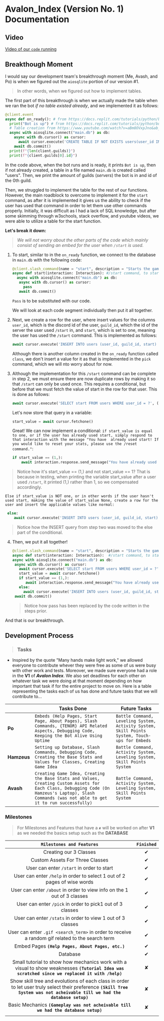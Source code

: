 # Avalon_Index (Version No. 1) Documentation

## Video
[Video of our `code` running](https://drive.google.com/file/d/1C7DjG1G48Ax7haQWrtKugGJpwkQQn6zK/view?usp=sharing)

## Breakthough Moment 
I would say our development team's breakthrough moment (Me, Avash, and Po) is when we figured out the `aiosqlite` portion of our version #1.
> In other words, when we figured out how to implement tables.

The first part of this breakthrough is when we actually made the table when we ran the bot *if no table existed already*, and we implemented it as follows:

```Python
@client.event
async def on_ready(): # from https://docs.replit.com/tutorials/python/build-basic-discord-bot- python
  print("Bot is up") # from https://docs.replit.com/tutorials/python/build-basic-discord-bot- python
  # Table creation from https://www.youtube.com/watch?v=aBm8OVxpJno&ab_channel=Glowstik
  async with aiosqlite.connect("main.db") as db:
    async with db.cursor() as cursor:
      await cursor.execute('CREATE TABLE IF NOT EXISTS users(user_id INTEGER, guild_id INTEGER, class INTEGER, start INTEGER)')
    await db.commit()
  print(f"{len(client.guilds)}")
  print(f"{client.guilds[0].id}")
```
In the code above, when the bot runs and is ready, it prints `Bot is up`, then if not already created, a table in a file named `main.db` is created called "users". Then, we print the amount of guilds (*servers*) the bot is in and id of the 0th guild.

Then, we struggled to implement the table for the rest of our functions. However, the main roadblock to overcome to implement it for the `start` command, as after it is implemented it gives us the ability to check if the user has used that command in order to let them use other commands properly. Initially, it was difficult as I had a lack of SQL knowledge, but after some skimming through w3schools, stack overflow, and youtube videos, we were able to utilize a table for the start function.

__Let's break it down:__

> *We will not worry about the other parts of the code which mainly consist of sending an embed for the user when `/start` is used.*

1. To start, similar to in the `on_ready` function, we connect to the database in `main.db` with the following code:

   ```Python
   @client.slash_command(name = "start", description = "Starts the game!") 
   async def start(interaction: Interaction): #/start command, to start the game users must type this first
     async with aiosqlite.connect("main.db") as db:
      async with db.cursor() as cursor:
        pass
      await db.commit()
   ```

   `Pass` is to be substituted with our code.

    We will look at each code segment individually then put it all together.

2. Next, we create a row for the user, where insert values for the columns `user_id`, which is the discord id of the user, `guild_id`, which the id of the server the user used `/start` in, and `start`, which is set to one, meaning the user has used the `/start` command. This is implemented as follows:

   ```Python
   await cursor.execute('INSERT INTO users (user_id, guild_id, start) VALUES (?, ?, ?)', (interaction.user.id,client.guilds[0].id, 1))
   ```

   Although there is another column created in the `on_ready` function called `class`, we don't insert a value for it as that is implemented in the `pick` command, which we will nto worry about for now.

3. Although the implementation for this `/start` command can be complete in step 2, we must ensure there are now duplicate rows by making it so that `/start` can only be used once. This requires a conditional, but before that we must fetch the value of start in the row for that user. This is done as follows:

   ```Python
   await cursor.execute('SELECT start FROM users WHERE user_id = ?', (interaction.user.id,))
   ```
   Let's now store that query in a variable:
   ```Python
   start_value = await cursor.fetchone()
   ```

   Great! We can now implement a conditional: `if start_value is equal to one, or if the user has already used start, simply respond to that interaction with the message "You have 
   already used start! If you would like to reset your stats, please use the /reset command."`:

   ```Python
   if start_value == (1,):
       await interaction.response.send_message("You have already used start! If you would like to reset your stats, please use the /reset command.")
   ```

  > Notice how it's start_value == (1,) and not start_value == 1? That is because in testing, when printing the variable start_value after a user used `/start`, it printed (1,) rather than 1, so we compensated accordingly.

  `Else if start_value is NOT one, or in other words if the user hasn't used start, making the value of start_value None, create a row for the user and insert the applicable values like normal:`

  ```Python
   else:
      await cursor.execute('INSERT INTO users (user_id, guild_id, start) VALUES (?, ?, ?)', (interaction.user.id,client.guilds[0].id, 1))
  ```
  > Notice how the INSERT query from step two was moved to the else part of the conditional.

4. Then, we put it all together!

   ```Python
   @client.slash_command(name = "start", description = "Starts the game!")
   async def start(interaction: Interaction):  #/start command, to start the game users must type this first
   async with aiosqlite.connect("main.db") as db:
    async with db.cursor() as cursor:
      await cursor.execute('SELECT start FROM users WHERE user_id = ?', (interaction.user.id,))
      start_value = await cursor.fetchone()
      if start_value == (1,):
         await interaction.response.send_message("You have already used start! If you would like to reset your stats, please use the /reset command.")
      else:
        await cursor.execute('INSERT INTO users (user_id, guild_id, start) VALUES (?, ?, ?)', (interaction.user.id,client.guilds[0].id, 1))
    await db.commit()
   ```
   > Notice how pass has been replaced by the code written in the steps prior.

  And that is our breakthrough.

  ## Development Process
  > ### **Tasks**

  - Inspired by the quote "Many hands make light work," we allowed everyone to contribute whever they were free as some of us were busy with other work and tests. Moreover, we made sure everyone had a role in the **V1** of __*Avalon Index*__.  We also set deadlines for each other on whatever task we were doing at that moment depending on how important that task if for the entire project to move on. Here is a table representing the tasks each of us has done and future tasks that we will contribute to...
  >
  |                |Tasks Done                        | Future Tasks |
  |----------------|-------------------------------|---------------|
  |**Po**            |`Embeds (Help Pages, Start Page, About Pages), Slash Commands, {TENOR} API Related Aspects, Debugging Code, Keeping the Bot Alive Using Uptime`|`Battle Command,  Leveling System, Activity System, Skill Points System, Touch-ups for Embeds`|
  |**Hamzeus**          |`Setting up Database, Slash Commands, Debugging Code, Creating the Base Stats and Values for Classes, Creating Game Idea`         |`Battle Command, Activity System, Leveling System, Skill Points System`|
  |**Avash**            |`Creating Game Idea, Creating the Base Stats and Values, Creating Custom Assets for Each Class, Debugging Code (On Hamzeus's Laptop), Slash Commands (was not able to get it to run successfully)`                                           |`Battle Command, Activity System, Leveling System, Skill Points System`|

  ### Milestones
  >For Milestones and Features that have a **``✘``** will be worked on after **V1** as we needed the basics setup such as the **DATABASE**

  |**`Milestones and Features`**| **`Finished`** |  
  |------------|----------------|
  |<div align="center">Creating our 3 Classes|<div align="center">✔|
  |<div align="center">Custom Assets For Three Classes|<div align="center">✔|
  |<div align="center">User can enter ``/start`` in order to start|<div align="center">✔|
  |<div align="center">User can enter ``/help`` in order to select 1 out of 2 pages of wise words|<div align="center">✔|
  |<div align="center">User can enter ``/about`` in order to view info on the 1 out of 3 classes|<div align="center">✔|
  |<div align="center">User can enter ``/pick`` in order to pick1 out of 3 classes|<div align="center">✔|
  |<div align="center">User can enter ``/stats`` in order to view 1 out of 3 classes|<div align="center">✔|
  |<div align="center">User can enter ``.gif <search_term>`` in order to receive a random gif related to the search term|<div align="center">✔|
  |<div align="center">Embed Pages **`(Help Pages, About Pages, etc.)`**|<div align="center">✔|
  |<div align="center">Database|<div align="center">✔|
  |<div align="center">Small tutorial to show how mechanics work with a visual to show weaknesses **`(Tutorial Idea was scratched since we replaced it with /help)`**|<div align="center">✘|
  |<div align="center">Show skill tree and evolutions of each class in order to let user truly select their preference **`(Skill Tree System was not acheivable till we had the database setup)`**|<div align="center">✘|
  |<div align="center">Basic Mechanics **`(Gameplay was not acheivable till we had the database setup)`**|<div align="center">✘|
  |||